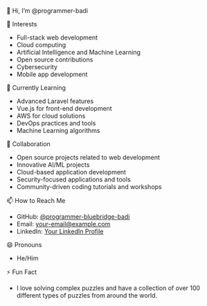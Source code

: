 👋 Hi, I’m @programmer-badi

👀 Interests
- Full-stack web development
- Cloud computing
- Artificial Intelligence and Machine Learning
- Open source contributions
- Cybersecurity
- Mobile app development

🌱 Currently Learning
- Advanced Laravel features
- Vue.js for front-end development
- AWS for cloud solutions
- DevOps practices and tools
- Machine Learning algorithms

💞️ Collaboration
- Open source projects related to web development
- Innovative AI/ML projects
- Cloud-based application development
- Security-focused applications and tools
- Community-driven coding tutorials and workshops

📫 How to Reach Me
- GitHub: [@programmer-bluebridge-badi](https://github.com/programmer-bluebridge-badi)
- Email: [your-email@example.com](mailto:your-email@example.com)
- LinkedIn: [Your LinkedIn Profile](https://www.linkedin.com/in/your-linkedin-profile)

😄 Pronouns
- He/Him

⚡ Fun Fact
- I love solving complex puzzles and have a collection of over 100 different types of puzzles from around the world.
